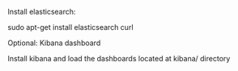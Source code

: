 


Install elasticsearch:

sudo apt-get install elasticsearch curl


Optional: Kibana dashboard

Install kibana and load the dashboards located at kibana/ directory

